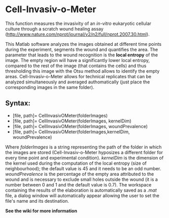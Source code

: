 # Cell-Invasiv-o-Meter
This function measures the invasivity of an *in-vitro* eukaryotic cellular culture through a scratch wound healing assay (http://www.nature.com/nprot/journal/v2/n2/full/nprot.2007.30.html).

This Matlab software analyzes the images obtained at different time points during the experiment, segments the wound and quantifies the area. The parameter that leads to the wound recognition is the **local entropy** of the image. The empty region will have a significantly lower local entropy, compared to the rest of the image (that contains the cells) and thus thresholding this image with the Otsu method allows to identify the empty areas.
Cell-Invasiv-o-Meter allows for technical replicates that can be analyzed simultaneously and averaged authomatically (just place the corresponding images in the same folder).

## Syntax:
- [file, path]= CellInvasivOMeter(folderImages)
- [file, path]= CellInvasivOMeter(folderImages, kernelDim)
- [file, path]= CellInvasivOMeter(folderImages, woundPrevalence)
- [file, path]= CellInvasivOMeter(folderImages,kernelDim, woundPrevalence)

Where *folderImages* is a string representing the path of the folder in which the images are stored (Cell-Invasiv-o-Meter hyposizes a different folder for every time point and experimental condition). *kernelDim* is the dimension of the kernel used during the computation of the local entropy (size of neighbourhood); the default value is 45 and it needs to be an odd number. *woundPrevalence* is the percentage of the empty area attributed to the wound and is necessary to exclude small holes outside the wound (it is a number between 0 and 1 and the default value is 0.7). 
The workspace containing the results of the elaboration is automatically saved as a *.mat* file, a dialog window will automatically appear allowing the user to set the file's name and its destination.

**See the wiki for more information**



